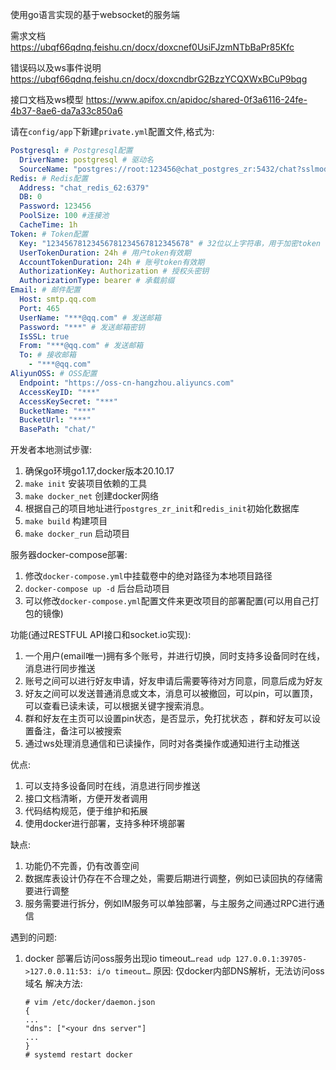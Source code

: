 使用go语言实现的基于websocket的服务端

需求文档 https://ubqf66qdnq.feishu.cn/docx/doxcnef0UsiFJzmNTbBaPr85Kfc

错误码以及ws事件说明 https://ubqf66qdnq.feishu.cn/docx/doxcndbrG2BzzYCQXWxBCuP9bqg

接口文档及ws模型 https://www.apifox.cn/apidoc/shared-0f3a6116-24fe-4b37-8ae6-da7a33c850a6

请在`config/app`下新建`private.yml`配置文件,格式为:

```yaml
Postgresql: # Postgresql配置
  DriverName: postgresql # 驱动名
  SourceName: "postgres://root:123456@chat_postgres_zr:5432/chat?sslmode=disable&pool_max_conns=10"
Redis: # Redis配置
  Address: "chat_redis_62:6379"
  DB: 0
  Password: 123456
  PoolSize: 100 #连接池
  CacheTime: 1h
Token: # Token配置
  Key: "12345678123456781234567812345678" # 32位以上字符串，用于加密token
  UserTokenDuration: 24h # 用户token有效期
  AccountTokenDuration: 24h # 账号token有效期
  AuthorizationKey: Authorization # 授权头密钥
  AuthorizationType: bearer # 承载前缀
Email: # 邮件配置
  Host: smtp.qq.com
  Port: 465
  UserName: "***@qq.com" # 发送邮箱
  Password: "***" # 发送邮箱密钥
  IsSSL: true
  From: "***@qq.com" # 发送邮箱
  To: # 接收邮箱
    - "***@qq.com"
AliyunOSS: # OSS配置
  Endpoint: "https://oss-cn-hangzhou.aliyuncs.com"
  AccessKeyID: "***"
  AccessKeySecret: "***"
  BucketName: "***"
  BucketUrl: "***"
  BasePath: "chat/"
```

开发者本地测试步骤:

1. 确保go环境go1.17,docker版本20.10.17
2. `make init` 安装项目依赖的工具
3. `make docker_net` 创建docker网络
4. 根据自己的项目地址进行`postgres_zr_init`和`redis_init`初始化数据库
5. `make build` 构建项目
6. `make docker_run` 启动项目

服务器docker-compose部署:

1. 修改`docker-compose.yml`中挂载卷中的绝对路径为本地项目路径
2. `docker-compose up -d` 后台启动项目
3. 可以修改`docker-compose.yml`配置文件来更改项目的部署配置(可以用自己打包的镜像)

功能(通过RESTFUL API接口和socket.io实现):

1. 一个用户(email唯一)拥有多个账号，并进行切换，同时支持多设备同时在线，消息进行同步推送
2. 账号之间可以进行好友申请，好友申请后需要等待对方同意，同意后成为好友
3. 好友之间可以发送普通消息或文本，消息可以被撤回，可以pin，可以置顶，可以查看已读未读，可以根据关键字搜索消息。
4. 群和好友在主页可以设置pin状态，是否显示，免打扰状态 ，群和好友可以设置备注，备注可以被搜索
5. 通过ws处理消息通信和已读操作，同时对各类操作或通知进行主动推送

优点:

1. 可以支持多设备同时在线，消息进行同步推送
2. 接口文档清晰，方便开发者调用
3. 代码结构规范，便于维护和拓展
4. 使用docker进行部署，支持多种环境部署

缺点:

1. 功能仍不完善，仍有改善空间
2. 数据库表设计仍存在不合理之处，需要后期进行调整，例如已读回执的存储需要进行调整
3. 服务需要进行拆分，例如IM服务可以单独部署，与主服务之间通过RPC进行通信

遇到的问题:

1. docker 部署后访问oss服务出现io timeout`…read udp 127.0.0.1:39705->127.0.0.11:53: i/o timeout…`
   原因: 仅docker内部DNS解析，无法访问oss域名
   解决方法:
      ```
      # vim /etc/docker/daemon.json
      { 
      ... 
      "dns": ["<your dns server"] 
      ...
      }
      # systemd restart docker
      ```
